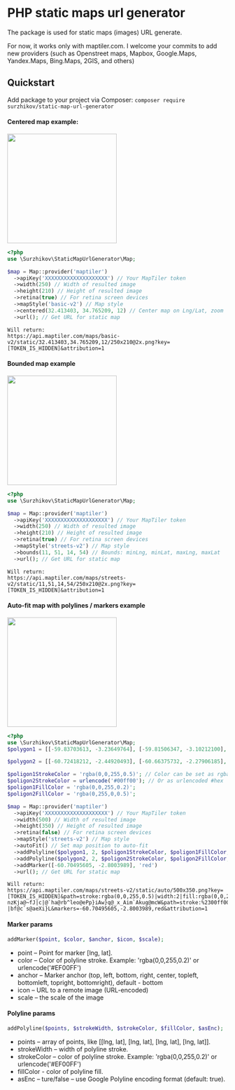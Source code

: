 # PHP static maps url generator
The package is used for static maps (images) URL generate. 

For now, it works only with maptiler.com. I welcome your commits to add new providers (such as Openstreet maps, Mapbox, Google.Maps, Yandex.Maps, Bing.Maps, 2GIS, and others)

## Quickstart
Add package to your project via Composer:
`composer require surzhikov/static-map-url-generator`

#### Centered map example:
<img src="https://user-images.githubusercontent.com/7311895/188896878-c81763a0-8b8c-41c0-90f6-f713396db1f5.png" width="250" >

```php
<?php
use \Surzhikov\StaticMapUrlGenerator\Map;

$map = Map::provider('maptiler')
  ->apiKey('XXXXXXXXXXXXXXXXXXXX') // Your MapTiler token
  ->width(250) // Width of resulted image
  ->height(210) // Height of resulted image
  ->retina(true) // For retina screen devices
  ->mapStyle('basic-v2') // Map style 
  ->centered(32.413403, 34.765209, 12) // Center map on Lng/Lat, zoom
  ->url(); // Get URL for static map
```
```
Will return:
https://api.maptiler.com/maps/basic-v2/static/32.413403,34.765209,12/250x210@2x.png?key=[TOKEN_IS_HIDDEN]&attribution=1
```

#### Bounded map example
<img src="https://user-images.githubusercontent.com/7311895/188898474-8a963085-6752-4b39-ae8a-936a90f180fe.png" width="250">

```php
<?php
use \Surzhikov\StaticMapUrlGenerator\Map;

$map = Map::provider('maptiler')
  ->apiKey('XXXXXXXXXXXXXXXXXXXX') // Your MapTiler token
  ->width(250) // Width of resulted image
  ->height(210) // Height of resulted image
  ->retina(true) // For retina screen devices
  ->mapStyle('streets-v2') // Map style 
  ->bounds(11, 51, 14, 54) // Bounds: minLng, minLat, maxLng, maxLat
  ->url(); // Get URL for static map
```

```
Will return:
https://api.maptiler.com/maps/streets-v2/static/11,51,14,54/250x210@2x.png?key=[TOKEN_IS_HIDDEN]&attribution=1
```

#### Auto-fit map with polylines / markers example

<img src="https://user-images.githubusercontent.com/7311895/188896970-32701cd5-1378-47f4-be28-df9d4b25ecda.png" width="250">

```php
<?php
use \Surzhikov\StaticMapUrlGenerator\Map;
$polygon1 = [[-59.83703613, -3.23649764], [-59.81506347, -3.10212100], [-59.83154296, -3.05001113], [-59.89746093, -2.99789874], [-59.94689941, -2.95675562], [-59.90020751, -2.86349227], [-59.86450195, -2.78942477], [-59.95239257, -2.75376097], [-60.00457763, -2.87446482], [-59.99633789, -2.82508749], [-60.02105712, -2.70986560], [-60.08148193, -2.71260911], [-60.08148193, -2.84703323], [-60.08697509, -2.91286794], [-60.40008544, -2.97047016], [-60.55938720, -3.14600100], [-60.55664062, -3.39279086], [-60.29571533, -3.77655930], [-59.96063232, -3.44488305], [-59.83703613, -3.23649764]];

$polygon2 = [[-60.72418212, -2.44920493], [-60.66375732, -2.27906185], [-60.63629150, -2.11713280], [-60.77087402, -2.00459579], [-60.93292236, -2.00734069], [-61.06201171, -2.08694073], [-61.06201171, -2.37785715], [-60.79559326, -2.57817004], [-60.72418212, -2.44920493]];

$poligon1StrokeColor = 'rgba(0,0,255,0.5)'; // Color can be set as rgba()
$poligon2StrokeColor = urlencode('#00ff00'); // Or as urlencoded #hex
$poligon1FillColor = 'rgba(0,0,255,0.2)'; 
$poligon2FillColor = 'rgba(0,255,0,0.5)'; 

$map = Map::provider('maptiler')
  ->apiKey('XXXXXXXXXXXXXXXXXXXX') // Your MapTiler token
  ->width(500) // Width of resulted image
  ->height(350) // Height of resulted image
  ->retina(false) // For retina screen devices
  ->mapStyle('streets-v2') // Map style 
  ->autoFit() // Set map position to auto-fit
  ->addPolyline($polygon1, 2, $poligon1StrokeColor, $poligon1FillColor, true)
  ->addPolyline($polygon2, 2, $poligon2StrokeColor, $poligon2FillColor, true)
  ->addMarker([-60.70495605, -2.8003989], 'red')
  ->url(); // Get URL for static map
```

```
Will return:
https://api.maptiler.com/maps/streets-v2/static/auto/500x350.png?key=[TOKEN_IS_HIDDEN]&path=stroke:rgba(0,0,255,0.5)|width:2|fill:rgba(0,0,255,0.2)|enc:bcwRn|elJ{fYkhCudI~eBudI~zKc`G~sH}eQybH}mMe~E{}EhdPjqVdeIqsHor@coUnyCbPrxJbgY?nzKja@~fJ|c|@`ha@rb^leo@ePp}iAw}q@_x_Aim`Akug@mcW&path=stroke:%2300ff00|width:2|fill:rgba(0,255,0,0.5)|enc:nj}MbesqJkf`@sxJas^ujDi~TbhYbPxs^npNxeXfyw@?|bf@c`s@aeXi}L&markers=-60.70495605,-2.8003989,red&attribution=1
```

#### Marker params
```php
addMarker($point, $color, $anchor, $icon, $scale);
```
- point – Point for marker [lng, lat].
- color – Color of polyline stroke. Example: 'rgba(0,0,255,0.2)' or urlencode('#EF00FF')
- anchor – Marker anchor (top, left, bottom, right, center, topleft, bottomleft, topright, bottomright), default - bottom
- icon – URL to a remote image (URL-encoded)
- scale – the scale of the image

#### Polyline params
```php
addPolyline($points, $strokeWidth, $strokeColor, $fillColor, $asEnc);
```
- points – array of points, like [[lng, lat], [lng, lat], [lng, lat], [lng, lat]].
- strokeWidth – width of polyline stroke.
- strokeColor – color of polyline stroke. Example: 'rgba(0,0,255,0.2)' or urlencode('#EF00FF')
- fillColor - color of polyline fill.
- asEnc – ture/false – use Google Polyline encoding format (default: true).
